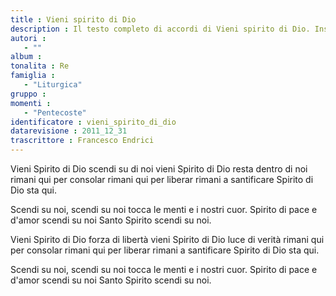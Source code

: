 ```yaml
--- 
title : Vieni spirito di Dio
description : Il testo completo di accordi di Vieni spirito di Dio. Inseriscila nel tuo canzoniere!
autori : 
   - ""
album : 
tonalita : Re
famiglia : 
   - "Liturgica"
gruppo : 
momenti : 
   - "Pentecoste"
identificatore : vieni_spirito_di_dio
datarevisione : 2011_12_31
trascrittore : Francesco Endrici
--- 
```




Vieni Spirito di Dio scendi su di noi 
vieni Spirito di Dio resta dentro di noi
rimani qui per consolar
rimani qui per liberar
rimani a santificare Spirito di Dio sta qui. 


Scendi su noi, scendi su noi
tocca le menti e i nostri cuor.
Spirito di pace e d'amor
scendi su noi Santo Spirito scendi su noi.


Vieni Spirito di Dio forza di libertà 
vieni Spirito di Dio luce di verità
rimani qui per consolar
rimani qui per liberar
rimani a santificare Spirito di Dio sta qui. 


Scendi su noi, scendi su noi
tocca le menti e i nostri cuor.
Spirito di pace e d'amor
scendi su noi Santo Spirito scendi su noi. 


